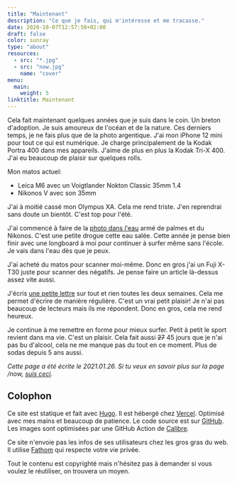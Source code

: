 ```yaml
---
title: "Maintenant"
description: "Ce que je fais, qui m'intéresse et me tracasse."
date: 2020-10-07T12:57:50+02:00
draft: false
color: sunray
type: "about"
resources:
  - src: "*.jpg"
  - src: "now.jpg"
    name: "cover"
menu:
  main:
    weight: 5
linktitle: Maintenant
---
```


Cela fait maintenant quelques années que je suis dans le coin. Un breton d'adoption.
Je suis amoureux de l'océan et de la nature. Ces derniers temps, je ne fais plus que de la photo argentique. J'ai mon iPhone 12 mini pour tout ce qui est numérique. Je charge principalement de la Kodak Portra 400 dans mes appareils. J'aime de plus en plus la Kodak Tri-X 400. J'ai eu beaucoup de plaisir sur quelques rolls.

Mon matos actuel:
- Leica M6 avec un Voigtlander Nokton Classic 35mm 1.4
- Nikonos V avec son 35mm

J'ai à moitié cassé mon Olympus XA. Cela me rend triste. J'en reprendrai sans doute un bientôt. C'est top pour l'été.

J'ai commencé à faire de la [photo dans l'eau](/nikonos-glaz) armé de palmes et du Nikonos. C'est une petite drogue cette eau salée. Cette année je pense bien finir avec une longboard à moi pour continuer à surfer même sans l'école. Je vais dans l'eau dès que je peux.

J'ai acheté du matos pour scanner moi-même. Donc en gros j'ai un Fuji X-T30 juste pour scanner des négatifs. Je pense faire un article là-dessus assez vite aussi.

J'écris [une petite lettre](/bonjour) sur tout et rien toutes les deux semaines. Cela me permet d'écrire de manière régulière. C'est un vrai petit plaisir! Je n'ai pas beaucoup de lecteurs mais ils me répondent. Donc en gros, cela me rend heureux.

Je continue à me remettre en forme pour mieux surfer. Petit à petit le sport revient dans ma vie. C'est un plaisir. Cela fait aussi ~~27~~ 45 jours que je n'ai pas bu d'alcool, cela ne me manque pas du tout en ce moment. Plus de sodas depuis 5 ans aussi. 


*Cette page a été écrite le 2021.01.26. Si tu veux en savoir plus sur la page /now, [suis ceci](https://nownownow.com/about).*

## Colophon

Ce site est statique et fait avec [Hugo](https://gohugo.io). Il est hébergé chez [Vercel](https://vercel.co). Optimisé avec mes mains et beaucoup de patience. Le code source est sur [GitHub](https://github.com/ys/bonjour). Les images sont optimisées par une GitHub Action de [Calibre](https://calibreapp.com/blog/compress-images-in-prs).

Ce site n'envoie pas les infos de ses utilisateurs chez les gros gras du web. Il utilise [Fathom](https://usefathom.com/ref/NLCJTH) qui respecte votre vie privée. 

Tout le contenu est copyrighté mais n'hésitez pas à demander si vous voulez le réutiliser, on trouvera un moyen.
